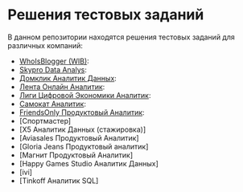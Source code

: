 # Решения тестовых заданий

В данном репозитории находятся решения тестовых заданий для различных компаний:

- [WhoIsBlogger (WIB)](WhoIsBlogger/README.md): 
- [Skypro Data Analys](Skypro%20Data%20Analys/README.md):
- [Домклик Аналитик Данных](Домклик%20Аналитик%20Данных/README.md):
- [Лента Онлайн Аналитик](Лента%20Онлайн%20Аналитик/README.md):
- [Лиги Цифровой Экономики Аналитик](Лиги%20Цифровой%20Экономики%20Аналитик/README.md):
- [Самокат Аналитик](Самокат%20Аналитик/README.md):
- [FriendsOnly Продуктовый Аналитик](FriendsOnly%20Продуктовый%20Аналитик/README.md):
- [Спортмастер]
- [X5 Аналитик Данных (стажировка)]
- [Aviasales Продуктовый Аналитик]
- [Gloria Jeans Продуктовый аналитик]
- [Магнит Продуктовый Аналитик]
- [Happy Games Studio Аналитик Данных]
- [ivi]
- [Tinkoff Аналитик SQL]

